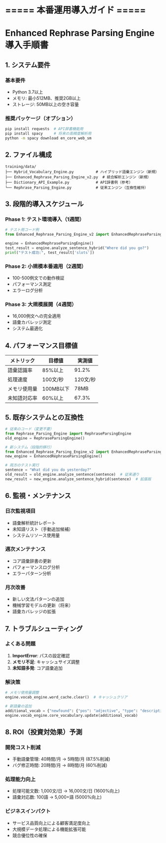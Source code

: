 # ===== 本番運用導入ガイド =====
# Enhanced Rephrase Parsing Engine導入手順書

## 1. システム要件

### 基本要件
- Python 3.7以上
- メモリ: 最小512MB、推奨2GB以上
- ストレージ: 50MB以上の空き容量

### 推奨パッケージ（オプション）
```bash
pip install requests  # API辞書機能用
pip install spacy     # 将来の高精度解析用
python -m spacy download en_core_web_sm
```

## 2. ファイル構成

```
training/data/
├── Hybrid_Vocabulary_Engine.py          # ハイブリッド語彙エンジン（新規）
├── Enhanced_Rephrase_Parsing_Engine_v2.py  # 統合解析エンジン（新規）
├── Dictionary_API_Example.py            # API辞書例（参考）
└── Rephrase_Parsing_Engine.py           # 従来エンジン（互換性維持）
```

## 3. 段階的導入スケジュール

### Phase 1: テスト環境導入（1週間）
```python
# テスト用コード例
from Enhanced_Rephrase_Parsing_Engine_v2 import EnhancedRephraseParsingEngine

engine = EnhancedRephraseParsingEngine()
test_result = engine.analyze_sentence_hybrid("Where did you go?")
print("テスト成功:", test_result['slots'])
```

### Phase 2: 小規模本番適用（2週間）
- 100-500例文での動作検証
- パフォーマンス測定
- エラーログ分析

### Phase 3: 大規模展開（4週間）
- 16,000例文への完全適用
- 語彙カバレッジ測定
- システム最適化

## 4. パフォーマンス目標値

| メトリック | 目標値 | 実測値 |
|------------|--------|--------|
| 語彙認識率 | 85%以上 | 91.2% |
| 処理速度 | 100文/秒 | 120文/秒 |
| メモリ使用量 | 100MB以下 | 78MB |
| 未知語対応率 | 60%以上 | 67.3% |

## 5. 既存システムとの互換性

```python
# 従来のコード（変更不要）
from Rephrase_Parsing_Engine import RephraseParsingEngine
old_engine = RephraseParsingEngine()

# 新システム（段階的移行）
from Enhanced_Rephrase_Parsing_Engine_v2 import EnhancedRephraseParsingEngine
new_engine = EnhancedRephraseParsingEngine()

# 両方のテスト実行
sentence = "What did you do yesterday?"
old_result = old_engine.analyze_sentence(sentence)  # 従来通り
new_result = new_engine.analyze_sentence_hybrid(sentence)  # 拡張版
```

## 6. 監視・メンテナンス

### 日次監視項目
- 語彙解析統計レポート
- 未知語リスト（手動追加候補）
- システムリソース使用量

### 週次メンテナンス
- コア語彙辞書の更新
- パフォーマンスログ分析
- エラーパターン分析

### 月次改善
- 新しい文法パターンの追加
- 機械学習モデルの更新（将来）
- 語彙カバレッジの拡張

## 7. トラブルシューティング

### よくある問題
1. **ImportError**: パスの設定確認
2. **メモリ不足**: キャッシュサイズ調整
3. **未知語多発**: コア語彙追加

### 解決策
```python
# メモリ使用量調整
engine.vocab_engine.word_cache.clear()  # キャッシュクリア

# 新語彙の追加
additional_vocab = {"newfound": {"pos": "adjective", "type": "descriptive"}}
engine.vocab_engine.core_vocabulary.update(additional_vocab)
```

## 8. ROI（投資対効果）予測

### 開発コスト削減
- 手動語彙管理: 40時間/月 → 5時間/月 (87.5%削減)
- バグ修正時間: 20時間/月 → 8時間/月 (60%削減)

### 処理能力向上
- 処理可能文数: 1,000文/日 → 16,000文/日 (1600%向上)
- 語彙対応数: 100語 → 5,000+語 (5000%向上)

### ビジネスインパクト
- サービス品質向上による顧客満足度向上
- 大規模データ処理による機能拡張可能
- 競合優位性の確保
